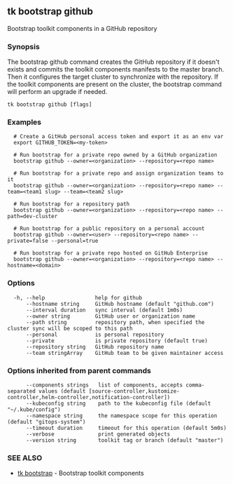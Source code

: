 ## tk bootstrap github

Bootstrap toolkit components in a GitHub repository

### Synopsis

The bootstrap github command creates the GitHub repository if it doesn't exists and
commits the toolkit components manifests to the master branch.
Then it configures the target cluster to synchronize with the repository.
If the toolkit components are present on the cluster,
the bootstrap command will perform an upgrade if needed.

```
tk bootstrap github [flags]
```

### Examples

```
  # Create a GitHub personal access token and export it as an env var
  export GITHUB_TOKEN=<my-token>

  # Run bootstrap for a private repo owned by a GitHub organization
  bootstrap github --owner=<organization> --repository=<repo name>

  # Run bootstrap for a private repo and assign organization teams to it
  bootstrap github --owner=<organization> --repository=<repo name> --team=<team1 slug> --team=<team2 slug>

  # Run bootstrap for a repository path
  bootstrap github --owner=<organization> --repository=<repo name> --path=dev-cluster

  # Run bootstrap for a public repository on a personal account
  bootstrap github --owner=<user> --repository=<repo name> --private=false --personal=true 

  # Run bootstrap for a private repo hosted on GitHub Enterprise
  bootstrap github --owner=<organization> --repository=<repo name> --hostname=<domain>

```

### Options

```
  -h, --help                help for github
      --hostname string     GitHub hostname (default "github.com")
      --interval duration   sync interval (default 1m0s)
      --owner string        GitHub user or organization name
      --path string         repository path, when specified the cluster sync will be scoped to this path
      --personal            is personal repository
      --private             is private repository (default true)
      --repository string   GitHub repository name
      --team stringArray    GitHub team to be given maintainer access
```

### Options inherited from parent commands

```
      --components strings   list of components, accepts comma-separated values (default [source-controller,kustomize-controller,helm-controller,notification-controller])
      --kubeconfig string    path to the kubeconfig file (default "~/.kube/config")
      --namespace string     the namespace scope for this operation (default "gitops-system")
      --timeout duration     timeout for this operation (default 5m0s)
      --verbose              print generated objects
      --version string       toolkit tag or branch (default "master")
```

### SEE ALSO

* [tk bootstrap](tk_bootstrap.md)	 - Bootstrap toolkit components

